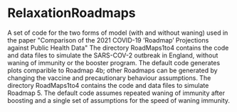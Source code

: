 # RelaxationRoadmaps
A set of code for the two forms of model (with and without waning) used in the paper "Comparison of the 2021 COVID-19 ’Roadmap’ Projections against Public Health Data"
The directory RoadMaps1to4 contains the code and data files to simulate the SARS-COV-2 outbreak in England, without waning of immunity or the booster program. The default code generates plots comparible to Roadmap 4b; other Roadmaps can be generated by changing the vaccine and precautionary behaviour assumptions.
The directory RoadMaps1to4 contains the code and data files to simulate Roadmap 5. The default code assumes repeated waning of immunity after boosting and a single set of assumptions for the speed of waning immunity.
